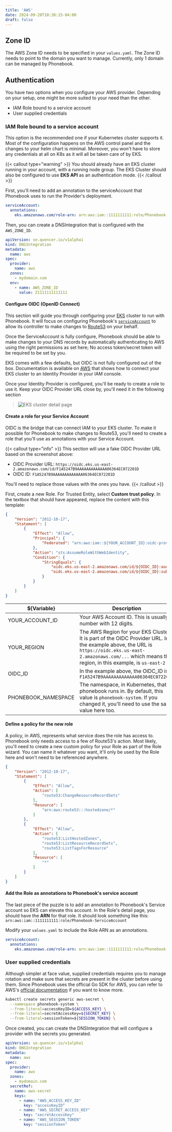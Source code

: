 ```yaml
---
title: 'AWS'
date: 2024-09-20T10:38:15-04:00
draft: false
---
```


## Zone ID

The AWS Zone ID needs to be specified in your `values.yaml`. The Zone ID needs to point to the domain you want to manage. Currently, only 1 domain can be managed by Phonebook.

## Authentication
You have two options when you configure your AWS provider. Depending on your setup, one might be more suited to your need than the other.

- IAM Role bound to a service account
- User supplied credentials

### IAM Role bound to a service account

This option is the recommended one if your Kubernetes cluster supports it. Most of the configuration happens on the AWS control panel and the changes to your helm chart is minimal. Moreover, you won't have to store any credentials at all on K8s as it will all be taken care of by EKS.

{{< callout type="warning" >}}
You should already have an EKS cluster running in your account, with a running node group. The EKS Cluster should also be configured to use **EKS API** as an authentication mode.
{{< /callout >}}

First, you'll need to add an annotation to the serviceAccount that Phonebook uses to run the Provider's deployment.

```yaml
serviceAccount:
  annotations:
    eks.amazonaws.com/role-arn: arn:aws:iam::1111111111:role/Phonebook-ServiceAccount
```

Then, you can create a DNSIntegration that is configured with the `AWS_ZONE_ID`.
```yaml
apiVersion: se.quencer.io/v1alpha1
kind: DNSIntegration
metadata:
  name: aws
spec:
  provider:
    name: aws
  zones:
    - mydomain.com
  env:
    - name: AWS_ZONE_ID
      value: Z1111111111111
```


#### Configure OIDC (OpenID Connect)

This section will guide you through configuring your [EKS](https://aws.amazon.com/eks/) cluster to run with Phonebook. It will focus on configuring Phonebook's [`serviceAccount`](https://kubernetes.io/docs/concepts/security/service-accounts/) to allow its controller to make changes to [Route53](https://aws.amazon.com/route53/) on your behalf.

Once the ServiceAccount is fully configure, Phonebook should be able to make changes to your DNS records by automatically authenticating to AWS using the right permissions as set here; No access token/secret token will be required to be set by you.


EKS comes with a few defaults, but OIDC is not fully configured out of the box. Documentation is available on [AWS](https://docs.aws.amazon.com/eks/latest/userguide/enable-iam-roles-for-service-accounts.html) that shows how to connect your EKS cluster to an Identity Provider in your IAM console.

Once your Identity Provider is configured, you'll be ready to create a role to use it. Keep your OIDC Provider URL close by, you'll need it in the following section

> ![EKS cluster detail page](./cluster-page.png)

#### Create a role for your Service Account

OIDC is the bridge that can connect IAM to your EKS cluster. To make it possible for Phonebook to make changes to Route53, you'll need to create a role that you'll use as annotations with your Service Account. 

{{< callout type="info" >}}
This section will use a fake OIDC Provider URL based on the screenshot above:

- OIDC Provider URL: `https://oidc.eks.us-east-2.amazonaws.com/id/F1A5247B9AAAAAAAAAAAAA06364EC072201D`
- OIDC ID: `F1A5247B9AAAAAAAAAAAAA06364EC072201D`

You'll need to replace those values with the ones you have.
{{< /callout >}}

First, create a new Role. For Trusted Entity, select **Custom trust policy**. In the textbox that should have appeared, replace the content with this template:

```json
{
    "Version": "2012-10-17",
    "Statement": [
        {
            "Effect": "Allow",
            "Principal": {
                "Federated": "arn:aws:iam::${YOUR_ACCOUNT_ID}:oidc-provider/oidc.eks.${YOUR_REGION}.amazonaws.com/id/${OIDC_ID}"
            },
            "Action": "sts:AssumeRoleWithWebIdentity",
            "Condition": {
                "StringEquals": {
                    "oidc.eks.us-east-2.amazonaws.com/id/${OIDC_ID}:aud": "sts.amazonaws.com",
                    "oidc.eks.us-east-2.amazonaws.com/id/${OIDC_ID}:sub": "system:serviceaccount:${PHONEBOOK_NAMESPACE}:phonebook-controller"
                }
            }
        }
    ]
}
```

|${Variable}|Description|
|--|--|
|YOUR_ACCOUNT_ID|Your AWS Account ID. This is usually a number with 12 digits.|
|YOUR_REGION|The AWS Region for your EKS Cluster. It is part of the OIDC Provider URL. In the example above, the URL is `https://oidc.eks.us-east-2.amazonaws.com/...` which means the region, in this example, is `us-east-2`|
|OIDC_ID|In the example above, the OIDC_ID is `F1A5247B9AAAAAAAAAAAAA06364EC072201D`|
|PHONEBOOK_NAMESPACE|The namespace, in Kubernetes, that phonebook runs in. By default, this value is `phonebook-system`. If you changed it, you'll need to use the same value here too.|


#### Define a policy for the new role

A policy, in AWS, represents what service does the role has access to. Phonebook only needs access to a few of Route53's action. Most likely, you'll need to create a new custom policy for your Role as part of the Role wizard. You can name it whatever you want, it'll only be used by the Role here and won't need to be referenced anywhere.

```json
{
    "Version": "2012-10-17",
    "Statement": [
        {
            "Effect": "Allow",
            "Action": [
                "route53:ChangeResourceRecordSets"
            ],
            "Resource": [
                "arn:aws:route53:::hostedzone/*"
            ]
        },
        {
            "Effect": "Allow",
            "Action": [
                "route53:ListHostedZones",
                "route53:ListResourceRecordSets",
                "route53:ListTagsForResource"
            ],
            "Resource": [
                "*"
            ]
        }
    ]
}
```

#### Add the Role as annotations to Phonebook's service account

The last piece of the puzzle is to add an annotation to Phonebook's Service account so EKS can elevate this account. In the Role's detail page, you should have the **ARN** for that role. It should look something like this: `arn:aws:iam::1111111111:role/Phonebook-ServiceAccount`

Modify your `values.yaml` to include the Role ARN as an annotations.

```yaml
serviceAccount:
  annotations:
    eks.amazonaws.com/role-arn: arn:aws:iam::1111111111:role/Phonebook-ServiceAccount
```

### User supplied credentials

Although simpler at face value, supplied credentials requires you to manage rotation and make sure that secrets are present in the cluster before using them. Since Phonebook uses the official Go SDK for AWS, you can refer to AWS's [official documentation](https://aws.github.io/aws-sdk-go-v2/docs/configuring-sdk/) if you want to know more.

```sh
kubectl create secrets generic aws-secret \
  --namespace phonebook-system \
  --from-literal=accessKeyID=${ACCESS_KEY} \
  --from-literal=secretAccessKey=${SECRET_KEY} \
  --from-literal=sessionToken=${SESSION_TOKEN} \
```

Once created, you can create the DNSIntegration that will configure a provider with the secrets you generated.

```yaml
apiVersion: se.quencer.io/v1alpha1
kind: DNSIntegration
metadata:
  name: aws
spec:
  provider:
    name: aws
  zones:
    - mydomain.com
  secretRef:
    name: aws-secret
    keys:
      - name: "AWS_ACCESS_KEY_ID"
        key: "accessKeyID"
      - name: "AWS_SECRET_ACCESS_KEY"
        key: "secretAccessKey"
      - name: "AWS_SESSION_TOKEN"
        key: "sessionToken"
```
